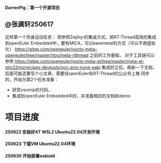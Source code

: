  **DarrenPig：第一个开源项目** 
## @张龚轩250617
这样第一个热身运动任务：
把参照Zephyr的集成方式，把RT-Thread高效的集成到openEuler Embedded中，要有MICA，可以baremetal的方式（可以不用虚拟化）
https://gitee.com/openeuler/yocto-meta-openeuler/tree/master/rtos/meta-rtthread 之前的工作基础， 对于工具链可以参照
https://gitee.com/openeuler/yocto-meta-st/tree/master/meta-st-stm32mp/recipes-devtools/gcc-arm-none-eabi
集成好之后，刷新一下文档，后面可能还要写个小文章，需要往openEuler和RT-Thread的公众号上推
同步的，开始为第2个任务准备：
* 研究vsomip的代码，
* 集成到openEuler Embedded中的，并准备相应的文档和demo

# 项目进度
#### 250622 安装好4T WSL2 Ubuntu22.04开发环境
#### 250623 下载VM Ubuntu22.04环境
#### 250630 开始部署oebiold
